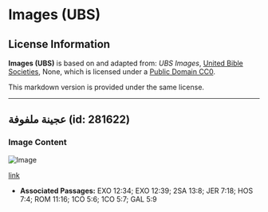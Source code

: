 # Images (UBS)

## License Information

**Images (UBS)** is based on and adapted from: _UBS Images_, [United Bible Societies](https://unitedbiblesocieties.org/), None, which is licensed under a [Public Domain CC0](https://creativecommons.org/public-domain/cc0/).

This markdown version is provided under the same license.



--------------------------------

## عجينة ملفوفة (id: 281622)

### Image Content

![Image](https://cdn.aquifer.bible/aquifer-content/resources/Media/WEB-0765_rolled_dough.jpg)

[link](https://cdn.aquifer.bible/aquifer-content/resources/Media/WEB-0765_rolled_dough.jpg)

* **Associated Passages:** EXO 12:34; EXO 12:39; 2SA 13:8; JER 7:18; HOS 7:4; ROM 11:16; 1CO 5:6; 1CO 5:7; GAL 5:9

